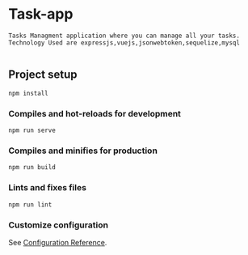# Task-app

```
Tasks Managment application where you can manage all your tasks.
Technology Used are expressjs,vuejs,jsonwebtoken,sequelize,mysql


```

## Project setup

```
npm install
```

### Compiles and hot-reloads for development

```
npm run serve
```

### Compiles and minifies for production

```
npm run build
```

### Lints and fixes files

```
npm run lint
```

### Customize configuration

See [Configuration Reference](https://cli.vuejs.org/config/).
